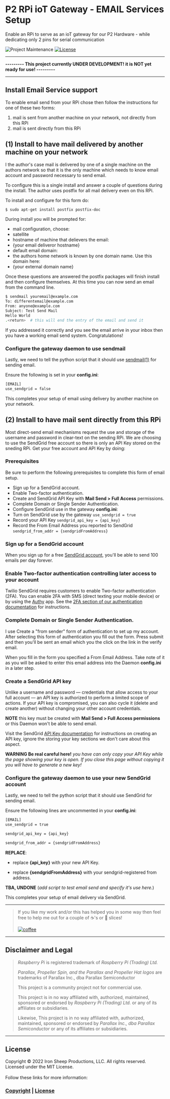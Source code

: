 # P2 RPi ioT Gateway - EMAIL Services Setup
Enable an RPi to serve as an ioT gateway for our P2 Hardware - while dedicating only 2 pins for serial communication

![Project Maintenance][maintenance-shield]
[![License][license-shield]](LICENSE) 

---

**--------- This project currently UNDER DEVELOPMENT!  it is NOT yet ready for use! ---------**

---

## Install Email Service support

To enable email send from your RPi chose then follow the instructions for one of these two forms:

1. mail is sent from another machine on your network, not directly from this RPi
1. mail is sent directly from this RPi


## (1) Install to have mail delivered by another machine on your network

I the author's case mail is delivered by one of a single machine on the authors network so that it is the only machine which needs to know email account and password necessary to send email.

To configure this is a single install and answer a couple of questions during the install.  The author uses postfix for all mail delivery even on this RPi.

To install and configure for this form do:

```bash
$ sudo apt-get install postfix postfix-doc
```

During install you will be prompted for:

- mail configuration, choose:
 - satellite
- hostname of machine that delievers the email:
 - {your email deliveror hostname}
- default email domain:
 - the authors home network is known by one domain name. Use this domain here:
 - {your external domain name} 

Once these questions are answered the postfix packages will finish install and then configure themselves. At this time you can now send an email from the command line. 

```bash
$ sendmail youremail@example.com
To: differentemail@example.com
From: anyone@example.com
Subject: Test Send Mail
Hello World
.<return>  # this will end the entry of the email and send it
```

If you addressed it correctly and you see the email arrive in your inbox then you have a working email send system. Congratulations!

### Configure the gateway daemon to use sendmail

Lastly, we need to tell the python script that it should use [sendmail(1)](http://manpages.ubuntu.com/manpages/trusty/man1/citmail.1.html) for sending email.

Ensure the following is set in your **config.ini**:

```bash
[EMAIL]
use_sendgrid = false
```

This completes your setup of email using delivery by another machine on your network.


## (2) Install to have mail sent directly from this RPi

Most direct-send email mechanisms request the use and storage of the username and password in clear-text on the sending RPi.  We are choosing to use the SendGrid free account so there is only an API Key stored on the sneding RPi.  Get your free account and API Key by doing:

### Prerequisites

Be sure to perform the following prerequisites to complete this form of email setup.

- Sign up for a SendGrid account.
- Enable Two-factor authentication.
- Create and SendGrid API Key with **Mail Send > Full Access** permissions.
- Complete Domain or Single Sender Authentication.
- Configure SendGrid use in the gateway **config.ini**:
 - Turn on SendGrid use by the gateway `use_sendgrid = true`
 - Record your API Key `sendgrid_api_key = {api_key}`
 - Record the From Email Address you reported to SendGrid `sendgrid_from_addr = {sendgridFromAddress}` 

### Sign up for a SendGrid account

When you sign up for a free [SendGrid account](https://signup.sendgrid.com/), you'll be able to send 100 emails per day forever. 

### Enable Two-factor authentication controlling later access to your account

Twilio SendGrid requires customers to enable Two-factor authentication (2FA). You can enable 2FA with SMS (direct texting your mobile device) or by using the [Authy](https://authy.com/) app. See the [2FA section of our authentication documentation](https://docs.sendgrid.com/ui/account-and-settings/two-factor-authentication) for instructions.

### Complete Domain or Single Sender Authentication.

I use Create a "from sender" form of authentication to set up my account. After selecting this form of authentication you fill out the form. Press submit and then you'll be sent an email which you the click on the link in the verify email.

When you fill in the form you specified a From Email Address. Take note of it as you will be asked to enter this email address into the Daemon **config.ini** in a later step.

### Create a SendGrid API key
Unlike a username and password — credentials that allow access to your full account — an API key is authorized to perform a limited scope of actions. If your API key is compromised, you can also cycle it (delete and create another) without changing your other account credentials.

**NOTE** this key must be created with **Mail Send > Full Access permissions** or this Daemon won't be able to send email.

Visit the SendGrid [API Key documentation](https://docs.sendgrid.com/ui/account-and-settings/api-keys) for instructions on creating an API key, ignore the storing your key sections we don't care about this aspect.

**WARNING Be real careful here!** *you have can only copy your API Key while the page showing your key is open. If you close this page without copying it you will have to generate a new key!*

### Configure the gateway daemon to use your new SendGrid account

Lastly, we need to tell the python script that it should use SendGrid for sending email.

Ensure the following lines are uncommented in your **config.ini**:

```bash
[EMAIL]
use_sendgrid = true

sendgrid_api_key = {api_key}

sendgrid_from_addr = {sendgridFromAddress}
```

**REPLACE**: 

- replace **{api_key}** with your new API Key.

- replace **{sendgridFromAddress}** with your sendgrid-registered from address.

**TBA, UNDONE** (*add script to test email send and specify it's use here.*)

This completes your setup of email delivery via SendGrid.

---

> If you like my work and/or this has helped you in some way then feel free to help me out for a couple of :coffee:'s or :pizza: slices! 
> 
> [![coffee](https://www.buymeacoffee.com/assets/img/custom_images/black_img.png)](https://www.buymeacoffee.com/ironsheep)

----

## Disclaimer and Legal

> *Raspberry Pi* is registered trademark of *Raspberry Pi (Trading) Ltd.*
>
> *Parallax, Propeller Spin, and the Parallax and Propeller Hat logos* are trademarks of Parallax Inc., dba Parallax Semiconductor
>
> This project is a community project not for commercial use.
> 
> This project is in no way affiliated with, authorized, maintained, sponsored or endorsed by *Raspberry Pi (Trading) Ltd.* or any of its affiliates or subsidiaries.
> 
> Likewise, This project is in no way affiliated with, authorized, maintained, sponsored or endorsed by *Parallax Inc., dba Parallax Semiconductor* or any of its affiliates or subsidiaries.

---

## License

Copyright © 2022 Iron Sheep Productions, LLC. All rights reserved.<br />
Licensed under the MIT License. <br>
<br>
Follow these links for more information:

### [Copyright](copyright) | [License](LICENSE)



[maintenance-shield]: https://img.shields.io/badge/maintainer-stephen%40ironsheep%2ebiz-blue.svg?style=for-the-badge

[marketplace-version]: https://vsmarketplacebadge.apphb.com/version-short/ironsheepproductionsllc.spin2.svg

[marketplace-installs]: https://vsmarketplacebadge.apphb.com/installs-short/ironsheepproductionsllc.spin2.svg

[marketplace-rating]: https://vsmarketplacebadge.apphb.com/rating-short/ironsheepproductionsllc.spin2.svg

[license-shield]: https://camo.githubusercontent.com/bc04f96d911ea5f6e3b00e44fc0731ea74c8e1e9/68747470733a2f2f696d672e736869656c64732e696f2f6769746875622f6c6963656e73652f69616e74726963682f746578742d646976696465722d726f772e7376673f7374796c653d666f722d7468652d6261646765
